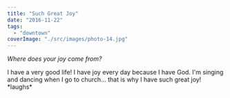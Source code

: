 ```yaml
---
title: "Such Great Joy"
date: "2016-11-22"
tags: 
  - "downtown"
coverImage: "./src/images/photo-14.jpg"
---
```


_Where does your joy come from?_

I have a very good life! I have joy every day because I have God. I'm singing and dancing when I go to church… that is why I have such great joy! \*laughs\*
